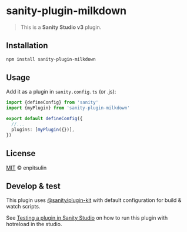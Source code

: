 # sanity-plugin-milkdown

> This is a **Sanity Studio v3** plugin.

## Installation

```sh
npm install sanity-plugin-milkdown
```

## Usage

Add it as a plugin in `sanity.config.ts` (or .js):

```ts
import {defineConfig} from 'sanity'
import {myPlugin} from 'sanity-plugin-milkdown'

export default defineConfig({
  //...
  plugins: [myPlugin({})],
})
```

## License

[MIT](LICENSE) © enpitsulin

## Develop & test

This plugin uses [@sanity/plugin-kit](https://github.com/sanity-io/plugin-kit)
with default configuration for build & watch scripts.

See [Testing a plugin in Sanity Studio](https://github.com/sanity-io/plugin-kit#testing-a-plugin-in-sanity-studio)
on how to run this plugin with hotreload in the studio.
